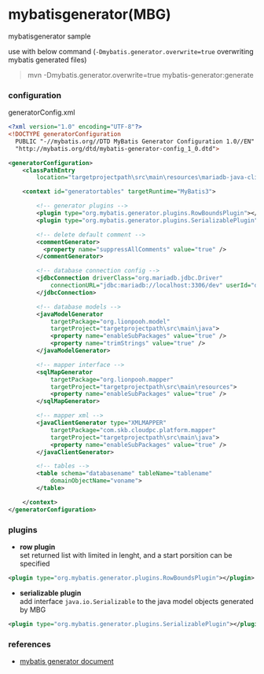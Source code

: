 # mybatisgenerator(MBG)
mybatisgenerator sample  

use with below command (`-Dmybatis.generator.overwrite=true` overwriting mybatis generated files)
> mvn -Dmybatis.generator.overwrite=true mybatis-generator:generate

### configuration
generatorConfig.xml
```xml
<?xml version="1.0" encoding="UTF-8"?>
<!DOCTYPE generatorConfiguration
  PUBLIC "-//mybatis.org//DTD MyBatis Generator Configuration 1.0//EN"
  "http://mybatis.org/dtd/mybatis-generator-config_1_0.dtd">

<generatorConfiguration>
	<classPathEntry
		location="targetprojectpath\src\main\resources\mariadb-java-client-2.4.0-sources.jar" />

	<context id="generatortables" targetRuntime="MyBatis3">

		<!-- generator plugins -->
		<plugin type="org.mybatis.generator.plugins.RowBoundsPlugin"></plugin>
		<plugin type="org.mybatis.generator.plugins.SerializablePlugin"></plugin>

		<!-- delete default comment -->
		<commentGenerator>
		  <property name="suppressAllComments" value="true" />
		</commentGenerator>

		<!-- database connection config -->
		<jdbcConnection driverClass="org.mariadb.jdbc.Driver"
			connectionURL="jdbc:mariadb://localhost:3306/dev" userId="dev" password="asdf1234">
		</jdbcConnection>

		<!-- database models -->
		<javaModelGenerator
			targetPackage="org.lionpooh.model"
			targetProject="targetprojectpath\src\main\java">
			<property name="enableSubPackages" value="true" />
			<property name="trimStrings" value="true" />
		</javaModelGenerator>

		<!-- mapper interface -->
		<sqlMapGenerator
			targetPackage="org.lionpooh.mapper"
			targetProject="targetprojectpath\src\main\resources">
			<property name="enableSubPackages" value="true" />
		</sqlMapGenerator>

		<!-- mapper xml -->
		<javaClientGenerator type="XMLMAPPER"
			targetPackage="com.skb.cloudpc.platform.mapper"
			targetProject="targetprojectpath\src\main\java">
			<property name="enableSubPackages" value="true" />
		</javaClientGenerator>

		<!-- tables -->
		<table schema="databasename" tableName="tablename"
			domainObjectName="voname">
		</table>

	</context>
</generatorConfiguration>
```
### plugins

- **row plugin**  
set returned list with limited in lenght, and a start porsition can be specified
```xml
<plugin type="org.mybatis.generator.plugins.RowBoundsPlugin"></plugin>
```
- **serializable plugin**  
add interface `java.io.Serializable` to the java model objects generated by MBG
```xml
<plugin type="org.mybatis.generator.plugins.SerializablePlugin"></plugin>
```
### references
- [mybatis generator document](https://mybatis.org/generator/index.html)
